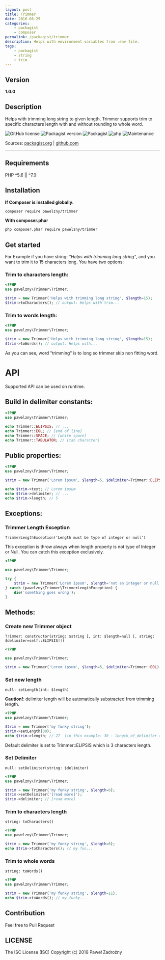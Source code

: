 ```yaml
---
layout: post
title: Trimmer
date: 2016-06-25
categories:
    - packagist
    - composer
permalink: /packagist/trimmer
description: Helps with environment variables from .env file.
tags:
    - packagist
    - string
    - trim
---
```


## Version
**1.0.0**

## Description

Helps with trimming long string to given length.
Trimmer supports trim to specific characters length with and without rounding to whole word.

<span class="no-block">![GitHub license](https://img.shields.io/badge/license-ISC-blue.svg)</span>
<span class="no-block">![Packagist version](https://img.shields.io/packagist/v/pawelzny/trimmer.svg)</span>
<span class="no-block">![Packagist](https://img.shields.io/packagist/dt/pawelzny/trimmer.svg)</span>
<span class="no-block">![php](https://img.shields.io/badge/PHP-%5E5.6%20%7C%7C%20%5E7.0-green.svg)</span>
<span class="no-block">![Maintenance](https://img.shields.io/maintenance/yes/2016.svg?maxAge=2592000)</span>

Sources:
<a href="https://packagist.org/packages/pawelzny/trimmer" class="sourceEvent">packagist.org</a> |
<a href="https://github.com/pawelzny/trimmer" class="sourceEvent">github.com</a>

---

## Requirements

PHP ^5.6 || ^7.0

## Installation

**If Composer is installed globally:**

```bash
composer require pawelzny/trimmer
```

**With composer.phar**

```bash
php composer.phar require pawelzny/trimmer
```

## Get started

For Example if you have string: *"Helps with trimming long string"*,
and you want to trim it to 15 characters long. You have two options:

### Trim to characters length:

```PHP
<?PHP
use pawelzny\Trimmer\Trimmer;

$trim = new Trimmer('Helps with trimming long string', $length=15);
$trim->toCharacters(); // output: Helps with trim...
```

### Trim to words length:

```PHP
<?PHP
use pawelzny\Trimmer\Trimmer;

$trim = new Trimmer('Helps with trimming long string', $length=15);
$trim->toWords(); // output: Helps with...
```

As you can see, word "trimming" is to long so trimmer skip non fitting word.

# API

Supported API can be used on runtime.

## Build in delimiter constants:

```PHP
<?PHP
use pawelzny\Trimmer\Trimmer;

echo Trimmer::ELIPSIS; // ...
echo Trimmer::EOL; // [end of line]
echo Trimmer::SPACE; // [white space]
echo Trimmer::TABULATOR; // [tab character]
```

## Public properties:

```PHP
<?PHP
use pawelzny\Trimmer\Trimmer;

$trim = new Trimmer('Lorem ipsum', $length=5, $delimiter=Trimmer::ELIPSIS);

echo $trim->text; // Lorem ipsum
echo $trim->delimiter; // ...
echo $trim->length; // 5
```

## Exceptions:

### Trimmer Length Exception
`TrimmerLengthException('Length must be type of integer or null')`

This exception is throw always when length property is not type of Integer or Null.
You can catch this exception exclusively.

```PHP
<?PHP

use pawelzny\Trimmer\Trimmer;

try {
    $trim = new Trimmer('Lorem ipsum', $length='not an integer or null');
} catch (pawelzny\Trimmer\TrimmerLengthException) {
    die('something goes wrong');
}
```

## Methods:

### Create new Trimmer object
`Trimmer: constructor(string: $string [, int: $length=null [, string: $delimiter=self::ELIPSIS]])`

```PHP
<?PHP

use pawelzny\Trimmer\Trimmer;

$trim = new Trimmer('Lorem ipsum', $length=5, $delimiter=Trimmer::EOL);
```

### Set new length
`null: setLength(int: $length)`

**Caution!**: delimiter length will be automatically substracted from trimming length.

```PHP
<?PHP
use pawelzny\Trimmer\Trimmer;

$trim = new Trimmer('my funky string');
$trim->setLength(30);
echo $trim->length; // 27  (in this example: 30 - length_of_delimiter = 27)
```
Default delimiter is set to Trimmer::ELIPSIS which is 3 characters length.

### Set Delimiter
`null: setDelimiter(string: $delimiter)`

```PHP
<?PHP
use pawelzny\Trimmer\Trimmer;

$trim = new Trimmer('my funky string', $length=6);
$trim->setDelimiter('[read more]');
$trim->delimiter; // [read more]
```

### Trim to characters length
`string: toCharacters()`

```PHP
<?PHP
use pawelzny\Trimmer\Trimmer;

$trim = new Trimmer('my funky string', $length=6);
echo $trim->toCharacters(); // my fun...
```

### Trim to whole words
`string: toWords()`

```PHP
<?PHP
use pawelzny\Trimmer\Trimmer;

$trim = new Trimmer('my funky string', $length=11);
echo $trim->toWords(); // my funky...
```

## Contribution

Feel free to Pull Request

## LICENSE
The ISC License (ISC)
Copyright (c) 2016 Paweł Zadrożny
